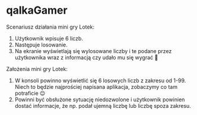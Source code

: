 # qalkaGamer

Scenariusz działania mini gry Lotek:
<ol>
<li>Użytkownik wpisuje 6 liczb.</li>
<li>Następuje losowanie.</li>
<li>Na ekranie wyświetlają się wylosowane liczby i te podane przez użytkownika wraz z informacją czy udało mu się wygrać 🙂</li>
</ol>

Założenia mini gry Lotek:
<ol>
<li>W konsoli powinno wyświetlić się 6 losowych liczb z zakresu od 1-99. Niech to będzie najprościej napisana aplikacja, zobaczymy co tam potraficie 😉</li>
<li>Powinni być obsłużone sytuację niedozwolone i użytkownik powinien dostać informacje, że np. podał ujemną liczbę lub liczbę spoza zakresu.</li>
</ol>